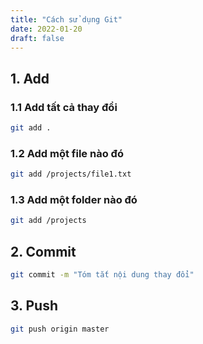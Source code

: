 ```yaml
---
title: "Cách sử dụng Git"
date: 2022-01-20
draft: false
---
```


## 1. Add

### 1.1 Add tất cả thay đổi

```bash
git add .
```

### 1.2 Add một file nào đó

```bash
git add /projects/file1.txt
```

### 1.3 Add một folder nào đó

```bash
git add /projects
```

## 2. Commit

```bash
git commit -m "Tóm tắt nội dung thay đổi"
```

## 3. Push

```bash
git push origin master
```
